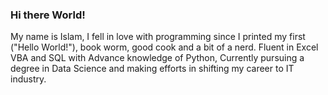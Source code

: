 ### Hi there World!

My name is Islam, I fell in love with programming since I printed my first ("Hello World!"), book worm, good cook and a bit of a nerd.
Fluent in Excel VBA and SQL with Advance knowledge of Python, Currently pursuing a degree in Data Science and making efforts in shifting my career to IT industry.


<!--
**IslamFSoliman/IslamFSoliman** is a ✨ _special_ ✨ repository because its `README.md` (this file) appears on your GitHub profile.

Here are some ideas to get you started:

- 🔭 I’m currently working on ...👋
- 🌱 I’m currently learning ...
- 👯 I’m looking to collaborate on ...
- 🤔 I’m looking for help with ...
- 💬 Ask me about ...
- 📫 How to reach me: ...
- 😄 Pronouns: ...
- ⚡ Fun fact: ...
-->
